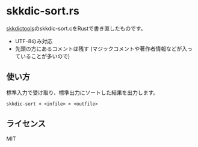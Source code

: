 skkdic-sort.rs
====
[skkdictools](https://github.com/skk-dev/skktools)のskkdic-sort.cをRustで書き直したものです。

- UTF-8のみ対応
- 先頭の方にあるコメントは残す (マジックコメントや著作者情報などが入っていることが多いので)

## 使い方

標準入力で受け取り、標準出力にソートした結果を出力します。

```console
skkdic-sort < <infile> > <outfile>
```

## ライセンス

MIT
